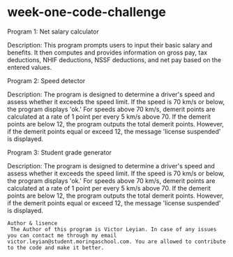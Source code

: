 # week-one-code-challenge

Program 1: Net salary calculator

Description:
This program prompts users to input their basic salary and benefits. It then computes and provides information on gross pay, tax deductions, NHIF deductions, NSSF deductions, and net pay based on the entered values.

Program 2: Speed detector

Description:
The program is designed to determine a driver's speed and assess whether it exceeds the speed limit. If the speed is 70 km/s or below, the program displays 'ok.' For speeds above 70 km/s, demerit points are calculated at a rate of 1 point per every 5 km/s above 70. If the demerit points are below 12, the program outputs the total demerit points. However, if the demerit points equal or exceed 12, the message 'license suspended' is displayed.

Program 3: Student grade generator

Description:
The program is designed to determine a driver's speed and assess whether it exceeds the speed limit. If the speed is 70 km/s or below, the program displays 'ok.' For speeds above 70 km/s, demerit points are calculated at a rate of 1 point per every 5 km/s above 70. If the demerit points are below 12, the program outputs the total demerit points. However, if the demerit points equal or exceed 12, the message 'license suspended' is displayed.

    Author & lisence
     The Author of this program is Victor Leyian. In case of any issues you can contact me through my email victor.leyian@student.moringaschool.com. You are allowed to contribute to the code and make it better.

